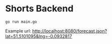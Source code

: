 # Shorts Backend

```
go run main.go
```

Example url: [http://localhost:8080/forecast.json?lat=51.5101095&lng=-0.0932817](http://localhost:8080/forecast.json?lat=51.5101095&lng=-0.0932817)
